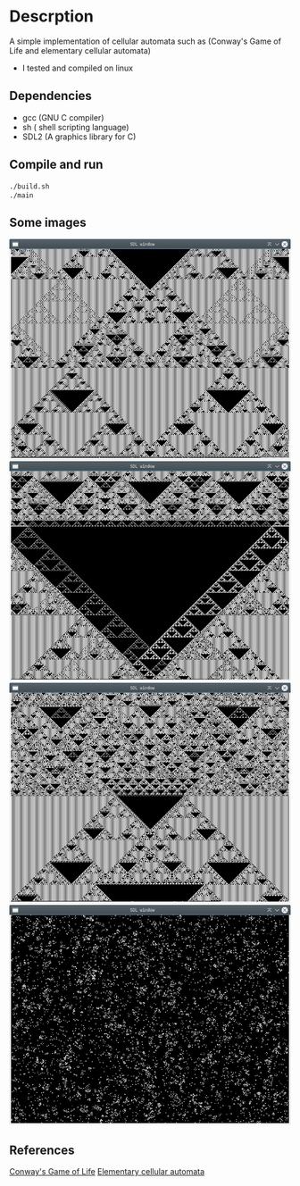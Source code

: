 # Descrption
A simple implementation of cellular automata such as (Conway's Game of Life and elementary cellular automata)
- I tested and compiled on linux

## Dependencies
- gcc (GNU C compiler)
- sh ( shell scripting language)
- SDL2 (A graphics library for C)

## Compile and run
```console
./build.sh
./main

```

## Some images
![1D elementary cellular automaton](./img/ECA2.jpg)
![1D elementary cellular automaton](./img/ECA3.jpg)
![1D elementary cellular automaton](./img/ECA4.jpg)
![2D Conway's Game of Life](/img/GOL.jpg)
## References
[Conway's Game of Life](https://www.en.wikipedia.org/wiki/Conway's_Game_of_Life)
[Elementary cellular automata](https://www.en.wikipedia.org/wiki/Elementary_cellular_automaton)
